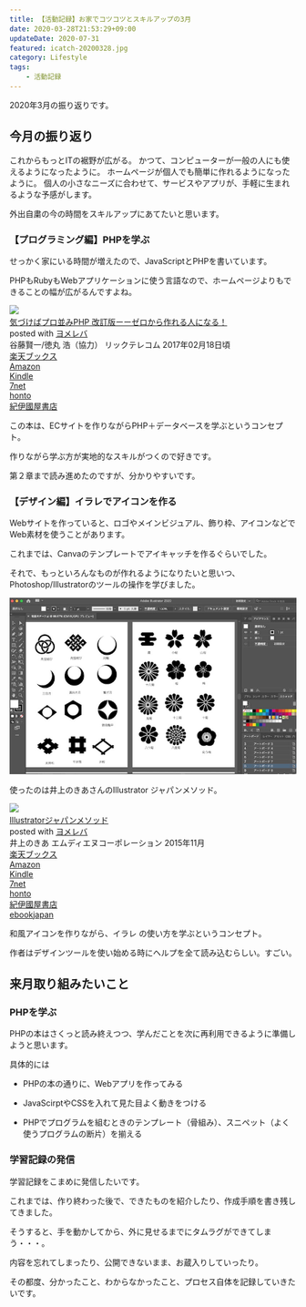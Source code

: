 ```yaml
---
title: 【活動記録】お家でコツコツとスキルアップの3月
date: 2020-03-28T21:53:29+09:00
updateDate: 2020-07-31
featured: icatch-20200328.jpg
category: Lifestyle
tags:
    - 活動記録
---
```


2020年3月の振り返りです。

## 今月の振り返り

これからもっとITの裾野が広がる。
かつて、コンピューターが一般の人にも使えるようになったように。
ホームページが個人でも簡単に作れるようになったように。
個人の小さなニーズに合わせて、サービスやアプリが、手軽に生まれるような予感がします。

外出自粛の今の時間をスキルアップにあてたいと思います。

### 【プログラミング編】PHPを学ぶ

せっかく家にいる時間が増えたので、JavaScriptとPHPを書いています。

PHPもRubyもWebアプリケーションに使う言語なので、ホームページよりもできることの幅が広がるんですよね。

<div class="cstmreba"><div class="booklink-box"><div class="booklink-image"><a href="//af.moshimo.com/af/c/click?a_id=742757&p_id=56&pc_id=56&pl_id=637&s_v=b5Rz2P0601xu&url=http%3A%2F%2Fbooks.rakuten.co.jp%2Frb%2F14651781%2F" target="_blank" rel="nofollow" ><img src="https://thumbnail.image.rakuten.co.jp/@0_mall/book/cabinet/0657/9784865940657.jpg?_ex=200x200" style="border: none;" /></a><img src="//i.moshimo.com/af/i/impression?a_id=742757&p_id=56&pc_id=56&pl_id=637" width="1" height="1" style="border:none;"></div><div class="booklink-info"><div class="booklink-name"><a href="//af.moshimo.com/af/c/click?a_id=742757&p_id=56&pc_id=56&pl_id=637&s_v=b5Rz2P0601xu&url=http%3A%2F%2Fbooks.rakuten.co.jp%2Frb%2F14651781%2F" target="_blank" rel="nofollow" >気づけばプロ並みPHP 改訂版ーーゼロから作れる人になる！</a><img src="//i.moshimo.com/af/i/impression?a_id=742757&p_id=56&pc_id=56&pl_id=637" width="1" height="1" style="border:none;"><div class="booklink-powered-date">posted with <a href="https://yomereba.com" rel="nofollow" target="_blank">ヨメレバ</a></div></div><div class="booklink-detail">谷藤賢一/徳丸 浩（協力） リックテレコム 2017年02月18日頃    </div><div class="booklink-link2"><div class="shoplinkrakuten"><a href="//af.moshimo.com/af/c/click?a_id=742757&p_id=56&pc_id=56&pl_id=637&s_v=b5Rz2P0601xu&url=http%3A%2F%2Fbooks.rakuten.co.jp%2Frb%2F14651781%2F" target="_blank" rel="nofollow" >楽天ブックス</a><img src="//i.moshimo.com/af/i/impression?a_id=742757&p_id=56&pc_id=56&pl_id=637" width="1" height="1" style="border:none;"></div><div class="shoplinkamazon"><a href="https://www.amazon.co.jp/exec/obidos/asin/4865940650/filledfores07-22/" target="_blank" rel="nofollow" >Amazon</a></div><div class="shoplinkkindle"><a href="https://www.amazon.co.jp/gp/search?keywords=%E6%B0%97%E3%81%A5%E3%81%91%E3%81%B0%E3%83%97%E3%83%AD%E4%B8%A6%E3%81%BFPHP%20%E6%94%B9%E8%A8%82%E7%89%88%E3%83%BC%E3%83%BC%E3%82%BC%E3%83%AD%E3%81%8B%E3%82%89%E4%BD%9C%E3%82%8C%E3%82%8B%E4%BA%BA%E3%81%AB%E3%81%AA%E3%82%8B%EF%BC%81&__mk_ja_JP=%83J%83%5E%83J%83i&url=node%3D2275256051&tag=filledfores07-22" target="_blank" rel="nofollow" >Kindle</a></div><div class="shoplinkseven"><a href="//af.moshimo.com/af/c/click?a_id=1082680&p_id=932&pc_id=1188&pl_id=12456&s_v=b5Rz2P0601xu&url=http%3A%2F%2F7net.omni7.jp%2Fsearch%2F%3FsearchKeywordFlg%3D1%26keyword%3D9784865940657" target="_blank" rel="nofollow" >7net<img src="//i.moshimo.com/af/i/impression?a_id=1082680&p_id=932&pc_id=1188&pl_id=12456" width="1" height="1" style="border:none;"></a></div><div class="shoplinkbk1"><a href="//ck.jp.ap.valuecommerce.com/servlet/referral?sid=3390948&pid=885314885&vc_url=http%3A%2F%2Fhonto.jp%2Fnetstore%2Fsearch_021_104865940650.html%3Fsrchf%3D1%26srchGnrNm%3D1&vcptn=kaereba" target="_blank" rel="nofollow" >honto<img src="//ad.jp.ap.valuecommerce.com/servlet/gifbanner?sid=3390948&pid=885314885" height="1" width="1" border="0"></a></div>         <div class="shoplinkkino"><a href="//ck.jp.ap.valuecommerce.com/servlet/referral?sid=3390948&pid=886623503&vc_url=http%3A%2F%2Fwww.kinokuniya.co.jp%2Ff%2Fdsg-01-9784865940657&vcptn=kaereba" target="_blank" rel="nofollow" >紀伊國屋書店<img src="//ad.jp.ap.valuecommerce.com/servlet/gifbanner?sid=3390948&pid=886623503" height="1" width="1" border="0"></a></div>                </div></div><div class="booklink-footer"></div></div></div>


この本は、ECサイトを作りながらPHP＋データベースを学ぶというコンセプト。

作りながら学ぶ方が実地的なスキルがつくので好きです。

第２章まで読み進めたのですが、分かりやすいです。

### 【デザイン編】イラレでアイコンを作る

Webサイトを作っていると、ロゴやメインビジュアル、飾り枠、アイコンなどでWeb素材を使うことがあります。

これまでは、Canvaのテンプレートでアイキャッチを作るぐらいでした。

それで、もっといろんなものが作れるようになりたいと思いつ、Photoshop/Illustratorのツールの操作を学びました。

![](20200328_01_illustator.jpg)


使ったのは井上のきあさんのIllustrator ジャパンメソッド。

<div class="cstmreba"><div class="booklink-box"><div class="booklink-image"><a href="//af.moshimo.com/af/c/click?a_id=742757&p_id=56&pc_id=56&pl_id=637&s_v=b5Rz2P0601xu&url=http%3A%2F%2Fbooks.rakuten.co.jp%2Frb%2F13454208%2F" target="_blank" rel="nofollow" ><img src="https://thumbnail.image.rakuten.co.jp/@0_mall/book/cabinet/5464/9784844365464.jpg?_ex=200x200" style="border: none;" /></a><img src="//i.moshimo.com/af/i/impression?a_id=742757&p_id=56&pc_id=56&pl_id=637" width="1" height="1" style="border:none;"></div><div class="booklink-info"><div class="booklink-name"><a href="//af.moshimo.com/af/c/click?a_id=742757&p_id=56&pc_id=56&pl_id=637&s_v=b5Rz2P0601xu&url=http%3A%2F%2Fbooks.rakuten.co.jp%2Frb%2F13454208%2F" target="_blank" rel="nofollow" >Illustratorジャパンメソッド</a><img src="//i.moshimo.com/af/i/impression?a_id=742757&p_id=56&pc_id=56&pl_id=637" width="1" height="1" style="border:none;"><div class="booklink-powered-date">posted with <a href="https://yomereba.com" rel="nofollow" target="_blank">ヨメレバ</a></div></div><div class="booklink-detail">井上のきあ エムディエヌコーポレーション 2015年11月    </div><div class="booklink-link2"><div class="shoplinkrakuten"><a href="//af.moshimo.com/af/c/click?a_id=742757&p_id=56&pc_id=56&pl_id=637&s_v=b5Rz2P0601xu&url=http%3A%2F%2Fbooks.rakuten.co.jp%2Frb%2F13454208%2F" target="_blank" rel="nofollow" >楽天ブックス</a><img src="//i.moshimo.com/af/i/impression?a_id=742757&p_id=56&pc_id=56&pl_id=637" width="1" height="1" style="border:none;"></div><div class="shoplinkamazon"><a href="https://www.amazon.co.jp/exec/obidos/asin/4844365460/filledfores07-22/" target="_blank" rel="nofollow" >Amazon</a></div><div class="shoplinkkindle"><a href="https://www.amazon.co.jp/gp/search?keywords=Illustrator%E3%82%B8%E3%83%A3%E3%83%91%E3%83%B3%E3%83%A1%E3%82%BD%E3%83%83%E3%83%89&__mk_ja_JP=%83J%83%5E%83J%83i&url=node%3D2275256051&tag=filledfores07-22" target="_blank" rel="nofollow" >Kindle</a></div><div class="shoplinkseven"><a href="//af.moshimo.com/af/c/click?a_id=1082680&p_id=932&pc_id=1188&pl_id=12456&s_v=b5Rz2P0601xu&url=http%3A%2F%2F7net.omni7.jp%2Fsearch%2F%3FsearchKeywordFlg%3D1%26keyword%3D9784844365464" target="_blank" rel="nofollow" >7net<img src="//i.moshimo.com/af/i/impression?a_id=1082680&p_id=932&pc_id=1188&pl_id=12456" width="1" height="1" style="border:none;"></a></div><div class="shoplinkbk1"><a href="//ck.jp.ap.valuecommerce.com/servlet/referral?sid=3390948&pid=885314885&vc_url=http%3A%2F%2Fhonto.jp%2Fnetstore%2Fsearch_021_104844365460.html%3Fsrchf%3D1%26srchGnrNm%3D1&vcptn=kaereba" target="_blank" rel="nofollow" >honto<img src="//ad.jp.ap.valuecommerce.com/servlet/gifbanner?sid=3390948&pid=885314885" height="1" width="1" border="0"></a></div>            <div class="shoplinkkino"><a href="//ck.jp.ap.valuecommerce.com/servlet/referral?sid=3390948&pid=886623503&vc_url=http%3A%2F%2Fwww.kinokuniya.co.jp%2Ff%2Fdsg-01-9784844365464&vcptn=kaereba" target="_blank" rel="nofollow" >紀伊國屋書店<img src="//ad.jp.ap.valuecommerce.com/servlet/gifbanner?sid=3390948&pid=886623503" height="1" width="1" border="0"></a></div>          <div class="shoplinkebj"><a href="//ck.jp.ap.valuecommerce.com/servlet/referral?sid=3390948&pid=886623490&vc_url=https%3A%2F%2Febookjapan.yahoo.co.jp%2Fbooks%2F491413%2FA002030188%3Fdealerid%3D30064%26utm_source%3Dasp%26utm_medium%3Dmedi%26utm_campaign%3Drate_yome&vcptn=kaereba" target="_blank" rel="nofollow" >ebookjapan<img src="//ad.jp.ap.valuecommerce.com/servlet/gifbanner?sid=3390948&pid=886623490" height="1" width="1" border="0"></a></div>      </div></div><div class="booklink-footer"></div></div></div>

和風アイコンを作りながら、イラレ の使い方を学ぶというコンセプト。

作者はデザインツールを使い始める時にヘルプを全て読み込むらしい。すごい。


## 来月取り組みたいこと

### PHPを学ぶ

PHPの本はさくっと読み終えつつ、学んだことを次に再利用できるように準備しようと思います。

具体的には

* PHPの本の通りに、Webアプリを作ってみる

* JavaScirptやCSSを入れて見た目よく動きをつける

* PHPでプログラムを組むときのテンプレート（骨組み）、スニペット（よく使うプログラムの断片）を揃える


### 学習記録の発信

学習記録をこまめに発信したいです。

これまでは、作り終わった後で、できたものを紹介したり、作成手順を書き残してきました。

そうすると、手を動かしてから、外に見せるまでにタムラグができてしまう・・・。

内容を忘れてしまったり、公開できないまま、お蔵入りしていったり。

その都度、分かったこと、わからなかったこと、プロセス自体を記録していきたいです。